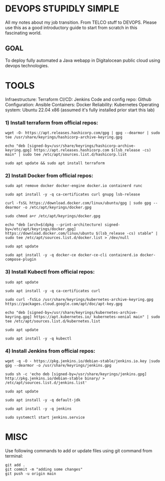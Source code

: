 # DEVOPS STUPIDLY SIMPLE

All my notes about my job transition. From TELCO stuff to DEVOPS. Please use this as a good introductory guide to start from scratch in this fascinating world.

## GOAL
To deploy fully automated a Java webapp in Digitalocean public cloud using devops technologies.

# TOOLS
Infraestructure: Terraform
CI/CD: Jenkins
Code and config repo: Github
Configuration: Ansible
Containers: Docker
Reliability: Kubernetes
Operating system: Ubuntu 22.04 x86 (assumed it's fully installed prior start this lab)

### 1) Install terraform from official repos:

```
wget -O- https://apt.releases.hashicorp.com/gpg | gpg --dearmor | sudo tee /usr/share/keyrings/hashicorp-archive-keyring.gpg

echo "deb [signed-by=/usr/share/keyrings/hashicorp-archive-keyring.gpg] https://apt.releases.hashicorp.com $(lsb_release -cs) main" | sudo tee /etc/apt/sources.list.d/hashicorp.list

sudo apt update && sudo apt install terraform
```

### 2) Install Docker from official repos:

```
sudo apt remove docker docker-engine docker.io containerd runc

sudo apt install -y -q ca-certificates curl gnupg lsb-release

curl -fsSL https://download.docker.com/linux/ubuntu/gpg | sudo gpg --dearmor -o /etc/apt/keyrings/docker.gpg

sudo chmod a+r /etc/apt/keyrings/docker.gpg

echo "deb [arch=$(dpkg --print-architecture) signed-by=/etc/apt/keyrings/docker.gpg] https://download.docker.com/linux/ubuntu $(lsb_release -cs) stable" | sudo tee /etc/apt/sources.list.d/docker.list > /dev/null

sudo apt update

sudo apt install -y -q docker-ce docker-ce-cli containerd.io docker-compose-plugin
```

### 3) Install Kubectl from official repos:

```
sudo apt update

sudo apt install -y -q ca-certificates curl

sudo curl -fsSLo /usr/share/keyrings/kubernetes-archive-keyring.gpg https://packages.cloud.google.com/apt/doc/apt-key.gpg

echo "deb [signed-by=/usr/share/keyrings/kubernetes-archive-keyring.gpg] https://apt.kubernetes.io/ kubernetes-xenial main" | sudo tee /etc/apt/sources.list.d/kubernetes.list

sudo apt update

sudo apt install -y -q kubectl
```

### 4) Install Jenkins from official repos:

```
wget -q -O - https://pkg.jenkins.io/debian-stable/jenkins.io.key |sudo gpg --dearmor -o /usr/share/keyrings/jenkins.gpg

sudo sh -c 'echo deb [signed-by=/usr/share/keyrings/jenkins.gpg] http://pkg.jenkins.io/debian-stable binary/ > /etc/apt/sources.list.d/jenkins.list'

sudo apt update

sudo apt install -y -q default-jdk

sudo apt install -y -q jenkins

sudo systemctl start jenkins.service
```


# MISC

Use following commands to add or update files using git command from terminal:

```
git add .
git commit -m "adding some changes"
git push -u origin main
```

